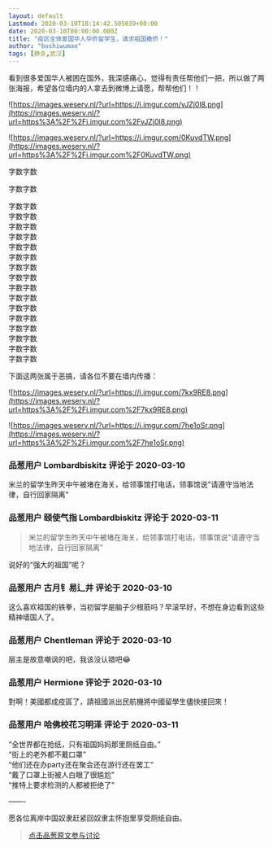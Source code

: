 ```yaml
---
layout: default
Lastmod: 2020-03-10T18:14:42.505039+00:00
date: 2020-03-10T00:00:00.000Z
title: "疫区全体爱国华人华侨留学生，请求祖国撤侨！"
author: "bushiwumao"
tags: [肺炎,武汉]
---
```


看到很多爱国华人被困在国外，我深感痛心，觉得有责任帮他们一把，所以做了两张海报，希望各位墙内的人拿去到微博上请愿，帮帮他们！！  
  
![https://images.weserv.nl/?url=https://i.imgur.com/vJZj0l8.png](https://images.weserv.nl/?url=https%3A%2F%2Fi.imgur.com%2FvJZj0l8.png)  
  
![https://images.weserv.nl/?url=https://i.imgur.com/0KuvdTW.png](https://images.weserv.nl/?url=https%3A%2F%2Fi.imgur.com%2F0KuvdTW.png)  
  
字数字数  
  
字数字数  
  
字数字数  
字数字数  
字数字数  
字数字数  
字数字数  
字数字数  
字数字数  
字数字数  
字数字数  
字数字数  
字数字数  
字数字数  
字数字数  
字数字数  
字数字数  
字数字数  
  
下面这两张属于恶搞，请各位不要在墙内传播：  
  
![https://images.weserv.nl/?url=https://i.imgur.com/7kx9RE8.png](https://images.weserv.nl/?url=https%3A%2F%2Fi.imgur.com%2F7kx9RE8.png)  
  
![https://images.weserv.nl/?url=https://i.imgur.com/7he1oSr.png](https://images.weserv.nl/?url=https%3A%2F%2Fi.imgur.com%2F7he1oSr.png)

            
### 品葱用户 **Lombardbiskitz** 评论于 2020-03-10
        
米兰的留学生昨天中午被堵在海关，给领事馆打电话，领事馆说"请遵守当地法律，自行回家隔离"
        


            
### 品葱用户 **颐使气指 Lombardbiskitz** 评论于 2020-03-11
        
> 米兰的留学生昨天中午被堵在海关，给领事馆打电话，领事馆说"请遵守当地法律，自行回家隔离"

  
说好的“强大的祖国”呢？
        


            
### 品葱用户 **古月钅易辶井** 评论于 2020-03-10
        
这么喜欢祖国的铁拳，当初留学是脑子少根筋吗？早滚早好，不想在身边看到这些精神墙国人了。
        


            
### 品葱用户 **Chentleman** 评论于 2020-03-10
        
层主是故意嘲讽的吧，我该没认错吧😂
        


            
### 品葱用户 **Hermione** 评论于 2020-03-10
        
對啊！美國都成疫區了，請祖國派出民航機將中國留學生儘快接回來！
        


            
### 品葱用户 **哈佛校花习明泽** 评论于 2020-03-11
        
“全世界都在抢纸，只有祖国妈妈那里厕纸自由。”  
“街上的老外都不戴口罩”  
“他们还在办party还在聚会还在游行还在罢工”  
“戴了口罩上街被人白眼了很尴尬”  
“推特上要求检测的人都被拒绝了”  
  
——-  
  
愿各位离岸中国奴隶赶紧回奴隶主怀抱里享受厕纸自由。
        






> [点击品葱原文参与讨论](https://pincong.rocks/article/15999)

